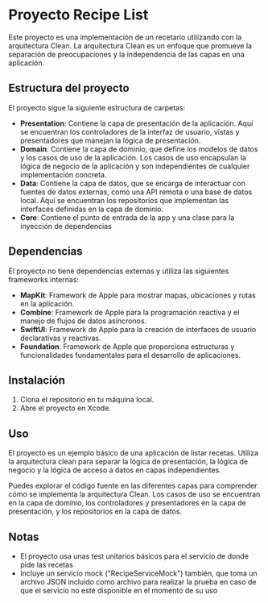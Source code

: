 # Proyecto Recipe List

Este proyecto es una implementación de un recetario utilizando con la arquitectura Clean. La arquitectura Clean es un enfoque que promueve la separación de preocupaciones y la independencia de las capas en una aplicación.

## Estructura del proyecto

El proyecto sigue la siguiente estructura de carpetas:

- **Presentation**: Contiene la capa de presentación de la aplicación. Aquí se encuentran los controladores de la interfaz de usuario, vistas y presentadores que manejan la lógica de presentación.
- **Domain**: Contiene la capa de dominio, que define los modelos de datos y los casos de uso de la aplicación. Los casos de uso encapsulan la lógica de negocio de la aplicación y son independientes de cualquier implementación concreta.
- **Data**: Contiene la capa de datos, que se encarga de interactuar con fuentes de datos externas, como una API remota o una base de datos local. Aquí se encuentran los repositorios que implementan las interfaces definidas en la capa de dominio.
- **Core**: Contiene el punto de entrada de la app y una clase para la inyección de dependencias
## Dependencias

El proyecto no tiene dependencias externas y utiliza las siguientes frameworks internas:

- **MapKit**: Framework de Apple para mostrar mapas, ubicaciones y rutas en la aplicación.
- **Combine**: Framework de Apple para la programación reactiva y el manejo de flujos de datos asíncronos.
- **SwiftUI**: Framework de Apple para la creación de interfaces de usuario declarativas y reactivas.
- **Foundation**: Framework de Apple que proporciona estructuras y funcionalidades fundamentales para el desarrollo de aplicaciones.

## Instalación

1. Clona el repositorio en tu máquina local.
2. Abre el proyecto en Xcode.

## Uso

El proyecto es un ejemplo básico de una aplicación de listar recetas. Utiliza la arquitectura clean para separar la lógica de presentación, la lógica de negocio y la lógica de acceso a datos en capas independientes.

Puedes explorar el código fuente en las diferentes capas para comprender cómo se implementa la arquitectura Clean. Los casos de uso se encuentran en la capa de dominio, los controladores y presentadores en la capa de presentación, y los repositorios en la capa de datos.

## Notas
- El proyecto usa unas test unitarios básicos para el servicio de donde pide las recetas
- Incluye un servicio mock ("RecipeServiceMock") también, que toma un archivo JSON incluido como archivo para realizar la prueba en caso de que el servicio no esté disponible en el momento de su uso 

